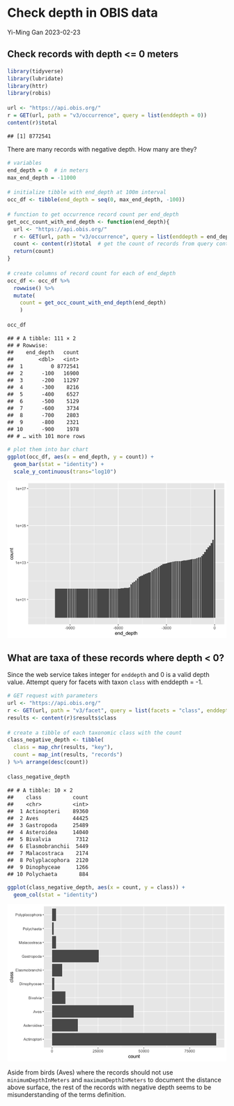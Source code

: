Check depth in OBIS data
================
Yi-Ming Gan
2023-02-23

## Check records with depth \<= 0 meters

``` r
library(tidyverse)
library(lubridate)
library(httr)
library(robis)

url <- "https://api.obis.org/"
r = GET(url, path = "v3/occurrence", query = list(enddepth = 0))
content(r)$total
```

    ## [1] 8772541

There are many records with negative depth. How many are they?

``` r
# variables
end_depth = 0  # in meters
max_end_depth = -11000

# initialize tibble with end_depth at 100m interval
occ_df <- tibble(end_depth = seq(0, max_end_depth, -100))

# function to get occurrence record count per end_depth
get_occ_count_with_end_depth <- function(end_depth){
  url <- "https://api.obis.org/"
  r <- GET(url, path = "v3/occurrence", query = list(enddepth = end_depth))
  count <- content(r)$total  # get the count of records from query content
  return(count)
}

# create columns of record count for each of end_depth
occ_df <- occ_df %>%
  rowwise() %>%
  mutate(
    count = get_occ_count_with_end_depth(end_depth)
    )

occ_df
```

    ## # A tibble: 111 × 2
    ## # Rowwise: 
    ##    end_depth   count
    ##        <dbl>   <int>
    ##  1         0 8772541
    ##  2      -100   16900
    ##  3      -200   11297
    ##  4      -300    8216
    ##  5      -400    6527
    ##  6      -500    5129
    ##  7      -600    3734
    ##  8      -700    2803
    ##  9      -800    2321
    ## 10      -900    1978
    ## # … with 101 more rows

``` r
# plot them into bar chart
ggplot(occ_df, aes(x = end_depth, y = count)) + 
  geom_bar(stat = "identity") +
  scale_y_continuous(trans="log10")
```

![](depth_files/figure-gfm/depth%20occ%20count-1.png)<!-- -->

## What are taxa of these records where depth \< 0?

Since the web service takes integer for `enddepth` and 0 is a valid
depth value. Attempt query for facets with taxon `class` with enddepth =
-1.

``` r
# GET request with parameters
url <- "https://api.obis.org/"
r <- GET(url, path = "v3/facet", query = list(facets = "class", enddepth = -1))
results <- content(r)$results$class

# create a tibble of each taxonomic class with the count
class_negative_depth <- tibble(
  class = map_chr(results, "key"),
  count = map_int(results, "records")
) %>% arrange(desc(count))

class_negative_depth
```

    ## # A tibble: 10 × 2
    ##    class          count
    ##    <chr>          <int>
    ##  1 Actinopteri    89360
    ##  2 Aves           44425
    ##  3 Gastropoda     25489
    ##  4 Asteroidea     14040
    ##  5 Bivalvia        7312
    ##  6 Elasmobranchii  5449
    ##  7 Malacostraca    2174
    ##  8 Polyplacophora  2120
    ##  9 Dinophyceae     1266
    ## 10 Polychaeta       884

``` r
ggplot(class_negative_depth, aes(x = count, y = class)) + 
  geom_col(stat = "identity")
```

![](depth_files/figure-gfm/taxon%20class%20negative%20depth-1.png)<!-- -->

Aside from birds (Aves) where the records should not use
`minimumDepthInMeters` and `maximumDepthInMeters` to document the
distance above surface, the rest of the records with negative depth
seems to be misunderstanding of the terms definition.
